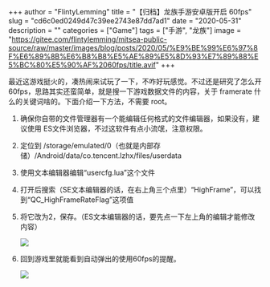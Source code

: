 +++
author = "FlintyLemming"
title = "【归档】龙族手游安卓版开启 60fps"
slug = "cd6c0ed0249d47c39ee2743e87dd7ad1"
date = "2020-05-31"
description = ""
categories = ["Game"]
tags = ["手游", "龙族"]
image = "https://gitee.com/flintylemming/mitsea-public-source/raw/master/images/blog/posts/2020/05/%E9%BE%99%E6%97%8F%E6%89%8B%E6%B8%B8%E5%AE%89%E5%8D%93%E7%89%88%E5%BC%80%E5%90%AF%2060fps/title.avif"
+++

最近这游戏挺火的，凑热闹来试玩了一下，不咋好玩感觉。不过还是研究了怎么开60fps，思路其实还蛮简单，就是搜一下游戏数据文件的内容，关于 framerate 什么的关键词啥的。下面介绍一下方法，不需要 root。

1. 确保你自带的文件管理器有一个能编辑任何格式的文件编辑器，如果没有，建议使用 ES文件浏览器，不过这软件有点小流氓，注意权限。
2. 定位到 /storage/emulated/0（也就是内部存储）/Android/data/co.tencent.lzhx/files/userdata
3. 使用文本编辑器编辑“usercfg.lua”这个文件
4. 打开后搜索（SE文本编辑器的话，在右上角三个点里）“HighFrame”，可以找到“QC_HighFrameRateFlag”这项值
5. 将它改为2，保存。（ES文本编辑器的话，要先点一下左上角的编辑才能修改内容）
    
    ![](https://gitee.com/flintylemming/mitsea-public-source/raw/master/images/blog/posts/2020/05/%E9%BE%99%E6%97%8F%E6%89%8B%E6%B8%B8%E5%AE%89%E5%8D%93%E7%89%88%E5%BC%80%E5%90%AF%2060fps/1.avif)
    
6. 回到游戏里就能看到自动弹出的使用60fps的提醒。
    
    ![](https://gitee.com/flintylemming/mitsea-public-source/raw/master/images/blog/posts/2020/05/%E9%BE%99%E6%97%8F%E6%89%8B%E6%B8%B8%E5%AE%89%E5%8D%93%E7%89%88%E5%BC%80%E5%90%AF%2060fps/2.avif)